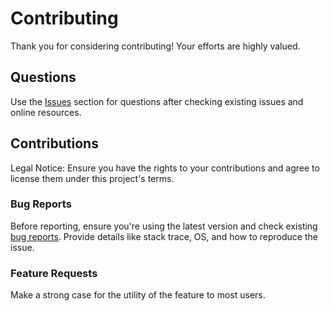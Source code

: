 # Contributing

Thank you for considering contributing! Your efforts are highly valued.

## Questions

Use the [Issues](https://github.com/lilnouns/lilnouns-bots/issues) section for questions after checking existing issues
and
online resources.

## Contributions

Legal Notice: Ensure you have the rights to your contributions and agree to license them under this project's terms.

### Bug Reports

Before reporting, ensure you're using the latest version and check
existing [bug reports](https://github.com/lilnouns/lilnouns-bots/issues?q=label%3Abug).
Provide details like stack trace, OS, and how to reproduce the issue.

### Feature Requests

Make a strong case for the utility of the feature to most users.
